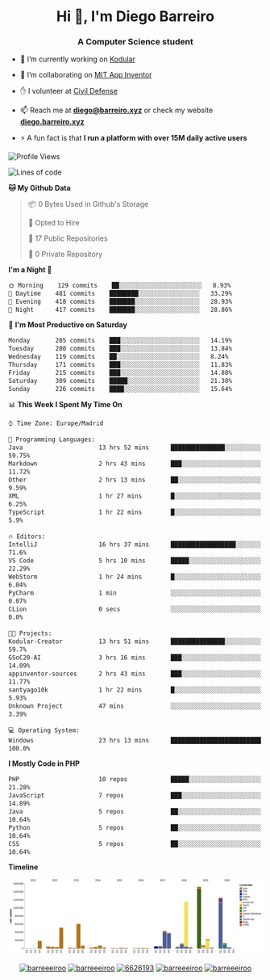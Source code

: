 <h1 align="center">Hi 👋, I'm Diego Barreiro</h1>
<h3 align="center">A Computer Science student</h3>

- 🔭 I’m currently working on [Kodular](https://www.kodular.io)

- 👯 I’m collaborating on [MIT App Inventor](https://github.com/mit-cml/appinventor-sources)

- ✋ I volunteer at [Civil Defense](https://proteccioncivil.sdc.gal)

- 📫 Reach me at **diego@barreiro.xyz** or check my website **[diego.barreiro.xyz](https://diego.barreiro.xyz)**

- ⚡ A fun fact is that **I run a platform with over 15M daily active users**

<!--START_SECTION:waka-->
![Profile Views](http://img.shields.io/badge/Profile%20Views-55-blue)

![Lines of code](https://img.shields.io/badge/From%20Hello%20World%20I%27ve%20Written-17.0%20million%20lines%20of%20code-blue)

**🐱 My Github Data** 

> 📦 0 Bytes Used in Github's Storage 
 > 
> 💼 Opted to Hire
 > 
> 📜 17 Public Repositories
 > 
> 🔑 0 Private Repository 
 > 
**I'm a Night 🦉** 

```text
🌞 Morning    129 commits    ██░░░░░░░░░░░░░░░░░░░░░░░   8.93% 
🌆 Daytime    481 commits    ████████░░░░░░░░░░░░░░░░░   33.29% 
🌃 Evening    418 commits    ███████░░░░░░░░░░░░░░░░░░   28.93% 
🌙 Night      417 commits    ███████░░░░░░░░░░░░░░░░░░   28.86%

```
📅 **I'm Most Productive on Saturday** 

```text
Monday       205 commits    ███░░░░░░░░░░░░░░░░░░░░░░   14.19% 
Tuesday      200 commits    ███░░░░░░░░░░░░░░░░░░░░░░   13.84% 
Wednesday    119 commits    ██░░░░░░░░░░░░░░░░░░░░░░░   8.24% 
Thursday     171 commits    ███░░░░░░░░░░░░░░░░░░░░░░   11.83% 
Friday       215 commits    ███░░░░░░░░░░░░░░░░░░░░░░   14.88% 
Saturday     309 commits    █████░░░░░░░░░░░░░░░░░░░░   21.38% 
Sunday       226 commits    ████░░░░░░░░░░░░░░░░░░░░░   15.64%

```


📊 **This Week I Spent My Time On** 

```text
⌚︎ Time Zone: Europe/Madrid

💬 Programming Languages: 
Java                     13 hrs 52 mins      ███████████████░░░░░░░░░░   59.75% 
Markdown                 2 hrs 43 mins       ███░░░░░░░░░░░░░░░░░░░░░░   11.72% 
Other                    2 hrs 13 mins       ██░░░░░░░░░░░░░░░░░░░░░░░   9.59% 
XML                      1 hr 27 mins        █░░░░░░░░░░░░░░░░░░░░░░░░   6.25% 
TypeScript               1 hr 22 mins        █░░░░░░░░░░░░░░░░░░░░░░░░   5.9%

🔥 Editors: 
IntelliJ                 16 hrs 37 mins      ██████████████████░░░░░░░   71.6% 
VS Code                  5 hrs 10 mins       █████░░░░░░░░░░░░░░░░░░░░   22.29% 
WebStorm                 1 hr 24 mins        █░░░░░░░░░░░░░░░░░░░░░░░░   6.04% 
PyCharm                  1 min               ░░░░░░░░░░░░░░░░░░░░░░░░░   0.07% 
CLion                    0 secs              ░░░░░░░░░░░░░░░░░░░░░░░░░   0.0%

🐱‍💻 Projects: 
Kodular-Creator          13 hrs 51 mins      ███████████████░░░░░░░░░░   59.7% 
GSoC20-AI                3 hrs 16 mins       ███░░░░░░░░░░░░░░░░░░░░░░   14.09% 
appinventor-sources      2 hrs 43 mins       ███░░░░░░░░░░░░░░░░░░░░░░   11.77% 
santyago10k              1 hr 22 mins        █░░░░░░░░░░░░░░░░░░░░░░░░   5.93% 
Unknown Project          47 mins             ░░░░░░░░░░░░░░░░░░░░░░░░░   3.39%

💻 Operating System: 
Windows                  23 hrs 13 mins      █████████████████████████   100.0%

```

**I Mostly Code in PHP** 

```text
PHP                      10 repos            █████░░░░░░░░░░░░░░░░░░░░   21.28% 
JavaScript               7 repos             ███░░░░░░░░░░░░░░░░░░░░░░   14.89% 
Java                     5 repos             ██░░░░░░░░░░░░░░░░░░░░░░░   10.64% 
Python                   5 repos             ██░░░░░░░░░░░░░░░░░░░░░░░   10.64% 
CSS                      5 repos             ██░░░░░░░░░░░░░░░░░░░░░░░   10.64%

```


**Timeline**

![Chart not found](https://github.com/barreeeiroo/barreeeiroo/blob/master/charts/bar_graph.png) 


<!--END_SECTION:waka-->

<p align="center">
<a href="https://twitter.com/barreeeiroo" target="blank"><img align="center" src="https://cdn.jsdelivr.net/npm/simple-icons@3.0.1/icons/twitter.svg" alt="barreeeiroo" height="20" width="20" /></a>
<a href="https://linkedin.com/in/barreeeiroo" target="blank"><img align="center" src="https://cdn.jsdelivr.net/npm/simple-icons@3.0.1/icons/linkedin.svg" alt="barreeeiroo" height="20" width="20" /></a>
<a href="https://stackoverflow.com/users/6626193" target="blank"><img align="center" src="https://cdn.jsdelivr.net/npm/simple-icons@3.0.1/icons/stackoverflow.svg" alt="6626193" height="20" width="20" /></a>
<a href="https://fb.com/barreeeiroo" target="blank"><img align="center" src="https://cdn.jsdelivr.net/npm/simple-icons@3.0.1/icons/facebook.svg" alt="barreeeiroo" height="20" width="20" /></a>
<a href="https://instagram.com/barreeeiroo" target="blank"><img align="center" src="https://cdn.jsdelivr.net/npm/simple-icons@3.0.1/icons/instagram.svg" alt="barreeeiroo" height="20" width="20" /></a>
</p>
